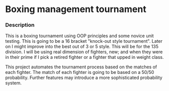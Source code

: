# Boxing management tournament

### Description

This is a boxing tournament using OOP principles and some novice unit testing.
This is going to be a 16 bracket "knock-out style tournament". Later on I might improve into
the best out of 3 or 5 style. This will be for the 135 division. I will be using real
dimension of fighters, new; and when they were in their prime if
I pick a retired fighter or a fighter that upped in weight class.

This project automates the tournament process based on the matches of each fighter.
The match of each fighter is going to be based on a 50/50 probability. 
Further features may introduce a more sophisticated probability system.

